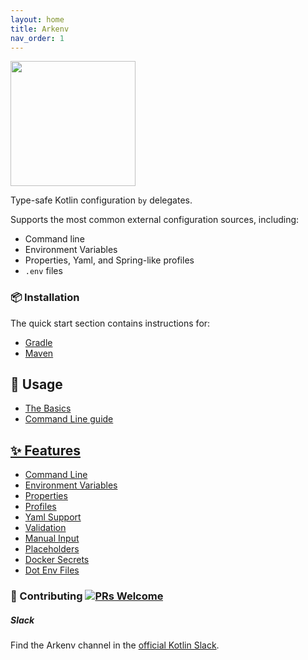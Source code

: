 ```yaml
---
layout: home
title: Arkenv
nav_order: 1
---
```


<img src="{{ site.url }}{{ site.baseurl }}/arkenv_logo.png?raw=true" width="200">


Type-safe Kotlin configuration `by` delegates.

Supports the most common external configuration sources, including:
* Command line
* Environment Variables
* Properties, Yaml, and Spring-like profiles
* `.env` files

### 📦 Installation
The quick start section contains instructions for:
* [Gradle]({{site.baseurl}}/quick-start/gradle)
* [Maven]({{site.baseurl}}/quick-start/maven)

## 🔨 Usage
* [The Basics]({{site.baseurl}}guides/the-basics)
* [Command Line guide]({{site.baseurl}}guides/command-line)

## [✨ Features]({{site.baseurl}}features/features)
* [Command Line]({{site.baseurl}}features/command-line)
* [Environment Variables]({{site.baseurl}}features/environment-variables)
* [Properties]({{site.baseurl}}features/properties)
* [Profiles]({{site.baseurl}}features/profiles)
* [Yaml Support]({{site.baseurl}}features/yaml)
* [Validation]({{site.baseurl}}features/validation)
* [Manual Input]({{site.baseurl}}features/manual-input)
* [Placeholders]({{site.baseurl}}features/placeholders)
* [Docker Secrets]({{site.baseurl}}features/docker-secrets)
* [Dot Env Files]({{site.baseurl}}features/dot-env-files)


### 🤝 Contributing [![PRs Welcome](https://img.shields.io/badge/PRs-welcome-brightgreen.svg?style=flat-square)](http://makeapullrequest.com)

##### Slack
Find the Arkenv channel in the [official Kotlin Slack](https://kotlinlang.slack.com/messages/CGF74HD19/).

